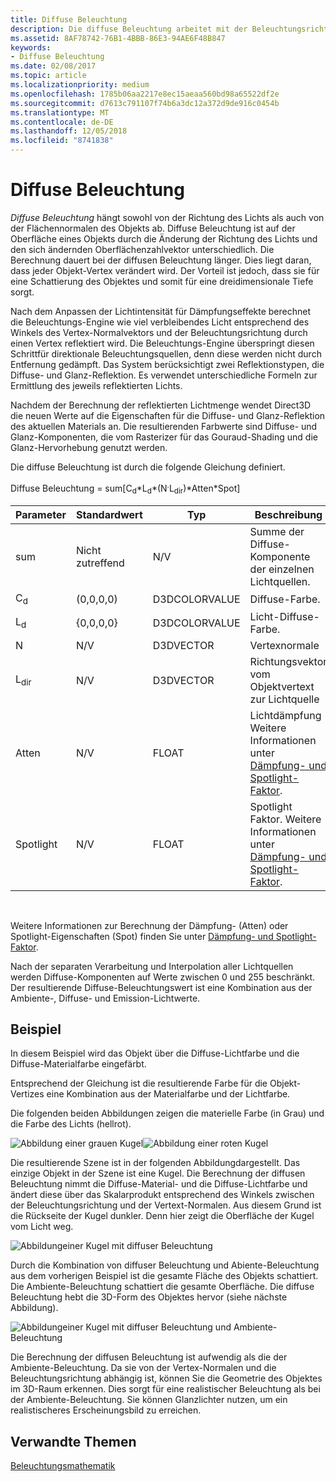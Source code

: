 ```yaml
---
title: Diffuse Beleuchtung
description: Die diffuse Beleuchtung arbeitet mit der Beleuchtungsrichtung und dem Normalvektor der Objektoberfläche.
ms.assetid: 8AF78742-76B1-4BBB-86E3-94AE6F48B847
keywords:
- Diffuse Beleuchtung
ms.date: 02/08/2017
ms.topic: article
ms.localizationpriority: medium
ms.openlocfilehash: 1785b06aa2217e8ec15aeaa560bd98a65522df2e
ms.sourcegitcommit: d7613c791107f74b6a3dc12a372d9de916c0454b
ms.translationtype: MT
ms.contentlocale: de-DE
ms.lasthandoff: 12/05/2018
ms.locfileid: "8741838"
---
```

# <a name="diffuse-lighting"></a>Diffuse Beleuchtung


*Diffuse Beleuchtung* hängt sowohl von der Richtung des Lichts als auch von der Flächennormalen des Objekts ab. Diffuse Beleuchtung ist auf der Oberfläche eines Objekts durch die Änderung der Richtung des Lichts und den sich ändernden Oberflächenzahlvektor unterschiedlich. Die Berechnung dauert bei der diffusen Beleuchtung länger. Dies liegt daran, dass jeder Objekt-Vertex verändert wird. Der Vorteil ist jedoch, dass sie für eine Schattierung des Objektes und somit für eine dreidimensionale Tiefe sorgt.

Nach dem Anpassen der Lichtintensität für Dämpfungseffekte berechnet die Beleuchtungs-Engine wie viel verbleibendes Licht entsprechend des Winkels des Vertex-Normalvektors und der Beleuchtungsrichtung durch einen Vertex reflektiert wird. Die Beleuchtungs-Engine überspringt diesen Schrittfür direktionale Beleuchtungsquellen, denn diese werden nicht durch Entfernung gedämpft. Das System berücksichtigt zwei Reflektionstypen, die Diffuse- und Glanz-Reflektion. Es verwendet unterschiedliche Formeln zur Ermittlung des jeweils reflektierten Lichts.

Nachdem der Berechnung der reflektierten Lichtmenge wendet Direct3D die neuen Werte auf die Eigenschaften für die Diffuse- und Glanz-Reflektion des aktuellen Materials an. Die resultierenden Farbwerte sind Diffuse- und Glanz-Komponenten, die vom Rasterizer für das Gouraud-Shading und die Glanz-Hervorhebung genutzt werden.

Die diffuse Beleuchtung ist durch die folgende Gleichung definiert.

Diffuse Beleuchtung = sum\[C<sub>d</sub>\*L<sub>d</sub>\*(N<sup>.</sup>L<sub>dir</sub>)\*Atten\*Spot\]

| Parameter       | Standardwert | Typ          | Beschreibung                                                                                      |
|-----------------|---------------|---------------|--------------------------------------------------------------------------------------------------|
| sum             | Nicht zutreffend           | N/V           | Summe der Diffuse-Komponente der einzelnen Lichtquellen.                                                     |
| C<sub>d</sub>   | (0,0,0,0)     | D3DCOLORVALUE | Diffuse-Farbe.                                                                                   |
| L<sub>d</sub>   | {0,0,0,0}     | D3DCOLORVALUE | Licht-Diffuse-Farbe.                                                                             |
| N               | N/V           | D3DVECTOR     | Vertexnormale                                                                                    |
| L<sub>dir</sub> | N/V           | D3DVECTOR     | Richtungsvektor vom Objektvertext zur Lichtquelle                                                |
| Atten           | N/V           | FLOAT         | Lichtdämpfung Weitere Informationen unter [Dämpfung- und Spotlight-Faktor](attenuation-and-spotlight-factor.md). |
| Spotlight            | N/V           | FLOAT         | Spotlight Faktor. Weitere Informationen unter [Dämpfung- und Spotlight-Faktor](attenuation-and-spotlight-factor.md).  |

 

Weitere Informationen zur Berechnung der Dämpfung- (Atten) oder Spotlight-Eigenschaften (Spot) finden Sie unter [Dämpfung- und Spotlight-Faktor](attenuation-and-spotlight-factor.md).

Nach der separaten Verarbeitung und Interpolation aller Lichtquellen werden Diffuse-Komponenten auf Werte zwischen 0 und 255 beschränkt. Der resultierende Diffuse-Beleuchtungswert ist eine Kombination aus der Ambiente-, Diffuse- und Emission-Lichtwerte.

## <a name="span-idexamplespanspan-idexamplespanspan-idexamplespanexample"></a><span id="Example"></span><span id="example"></span><span id="EXAMPLE"></span>Beispiel


In diesem Beispiel wird das Objekt über die Diffuse-Lichtfarbe und die Diffuse-Materialfarbe eingefärbt.

Entsprechend der Gleichung ist die resultierende Farbe für die Objekt-Vertizes eine Kombination aus der Materialfarbe und der Lichtfarbe.

Die folgenden beiden Abbildungen zeigen die materielle Farbe (in Grau) und die Farbe des Lichts (hellrot).

![Abbildung einer grauen Kugel](images/amb1.jpg)![Abbildung einer roten Kugel](images/lightred.jpg)

Die resultierende Szene ist in der folgenden Abbildungdargestellt. Das einzige Objekt in der Szene ist eine Kugel. Die Berechnung der diffusen Beleuchtung nimmt die Diffuse-Material- und die Diffuse-Lichtfarbe und ändert diese über das Skalarprodukt entsprechend des Winkels zwischen der Beleuchtungsrichtung und der Vertext-Normalen. Aus diesem Grund ist die Rückseite der Kugel dunkler. Denn hier zeigt die Oberfläche der Kugel vom Licht weg.

![Abbildungeiner Kugel mit diffuser Beleuchtung](images/lightd.jpg)

Durch die Kombination von diffuser Beleuchtung und Abiente-Beleuchtung aus dem vorherigen Beispiel ist die gesamte Fläche des Objekts schattiert. Die Ambiente-Beleuchtung schattiert die gesamte Oberfläche. Die diffuse Beleuchtung hebt die 3D-Form des Objektes hervor (siehe nächste Abbildung).

![Abbildungeiner Kugel mit diffuser Beleuchtung und Ambiente-Beleuchtung](images/lightad.jpg)

Die Berechnung der diffusen Beleuchtung ist aufwendig als die der Ambiente-Beleuchtung. Da sie von der Vertex-Normalen und die Beleuchtungsrichtung abhängig ist, können Sie die Geometrie des Objektes im 3D-Raum erkennen. Dies sorgt für eine realistischer Beleuchtung als bei der Ambiente-Beleuchtung. Sie können Glanzlichter nutzen, um ein realistischeres Erscheinungsbild zu erreichen.

## <a name="span-idrelated-topicsspanrelated-topics"></a><span id="related-topics"></span>Verwandte Themen


[Beleuchtungsmathematik](mathematics-of-lighting.md)

 

 




